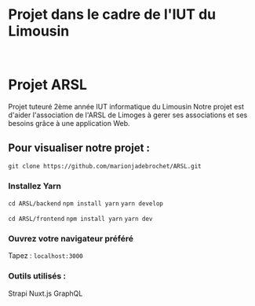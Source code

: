 # Projet dans le cadre de l'IUT du Limousin
<br />

# Projet ARSL
Projet tuteuré 2ème année IUT informatique du Limousin
Notre projet est d'aider l'association de l'ARSL de Limoges à gerer ses associations et ses besoins grâce à une application Web.

## Pour visualiser notre projet : 

```git clone https://github.com/marionjadebrochet/ARSL.git```

### Installez Yarn

```cd ARSL/backend``` 
```npm install yarn``` 
```yarn develop``` 

```cd ARSL/frontend``` 
```npm install yarn``` 
```yarn dev``` 

### Ouvrez votre navigateur préféré

Tapez : ```localhost:3000```

### Outils utilisés :
Strapi
Nuxt.js
GraphQL
